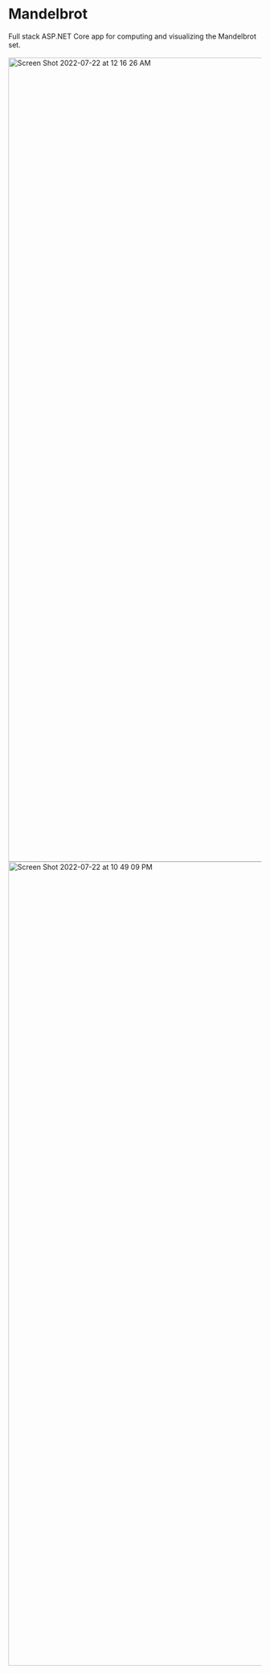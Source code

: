 # Mandelbrot

Full stack ASP.NET Core app for computing and visualizing the Mandelbrot set.
\
\
<img width="1600" alt="Screen Shot 2022-07-22 at 12 16 26 AM" src="https://user-images.githubusercontent.com/55864293/180361456-5289265d-375d-4316-8d1c-bb93ec8adcb2.png">
<img width="1600" alt="Screen Shot 2022-07-22 at 10 49 09 PM" src="https://user-images.githubusercontent.com/55864293/180796032-72882fc9-1451-4d87-8d94-d2dcfa6d9420.png">
